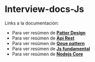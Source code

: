 # Interview-docs-Js

Links a la documentación:
- Para ver resúmen de **[Patter Design]**
- Para ver resúmen de **[Api Rest]**
- Para ver resúmen de **[Qeue pattern]**
- Para ver resúmen de **[Js fundamental]**
- Para ver resúmen de **[Nodejs Core]**

[Patter Design]:https://github.com/damiancipolat/Interview-docs-Js/blob/master/pattern_design.md
[Api Rest]:https://github.com/damiancipolat/Interview-docs-Js/blob/master/rest_api.md
[Qeue pattern]:https://github.com/damiancipolat/Interview-docs-Js/blob/master/qeue_pattern.md
[Js fundamental]:https://github.com/damiancipolat/Interview-docs-Js/blob/master/js-fundamentals.md
[Nodejs Core]:https://github.com/damiancipolat/Interview-docs-Js/edit/master/Nodejs-Core
